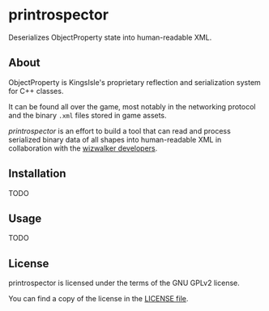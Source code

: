 # printrospector

Deserializes ObjectProperty state into human-readable XML.

## About

ObjectProperty is KingsIsle's proprietary reflection and serialization system
for C++ classes.

It can be found all over the game, most notably in the networking protocol and
the binary `.xml` files stored in game assets.

*printrospector* is an effort to build a tool that can read and process
serialized binary data of all shapes into human-readable XML in collaboration
with the [wizwalker developers](https://github.com/StarrFox/wizwalker).

## Installation

TODO

## Usage

TODO

## License

printrospector is licensed under the terms of the GNU GPLv2 license.

You can find a copy of the license in the [LICENSE file](./LICENSE).
